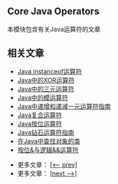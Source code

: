 ## Core Java Operators

本模块包含有关Java运算符的文章

## 相关文章

+ [Java instanceof运算符](docs/Java-instanceof运算符.md)
+ [Java中的XOR运算符](docs/Java中的XOR运算符.md)
+ [Java中的三元运算符](docs/Java中的三元运算符.md)
+ [Java中的模运算符](docs/Java中的模运算符.md)
+ [Java中递增和递减一元运算符指南](docs/Java中递增和递减一元运算符指南.md)
+ [Java复合运算符](../../cs/docs/java-lang/Java复合运算符.md)
+ [Java按位运算符](../../cs/docs/java-lang/Java按位运算符.md)
+ [Java钻石运算符指南](../../cs/docs/java-lang/Java钻石运算符指南.md)
+ [在Java中查找对象的类](../../cs/docs/java-lang/在Java中查找对象的类.md)
+ [按位&与逻辑&&运算符](../../cs/docs/java-lang/按位&与逻辑&&运算符.md)

- 更多文章： [[<-- prev]](../java-lang-oop-types-2/README.md)
- 更多文章： [[next -->]](../java-lang-operators-2/README.md)